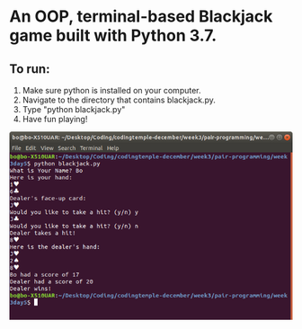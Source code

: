 # An OOP, terminal-based Blackjack game built with Python 3.7.

## To run:

1. Make sure python is installed on your computer.
2. Navigate to the directory that contains blackjack.py.
3. Type "python blackjack.py"
4. Have fun playing!


![Screenshot of Application at Work](/blackjack-screenshot.png "A look at the application at work")

